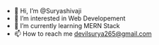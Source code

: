 - 👋 Hi, I’m @Suryashivaji
- 👀 I’m interested in Web Developement
- 🌱 I’m currently learning MERN Stack
- 📫 How to reach me devilsurya265@gmail.com

<!---
Suryashivaji/Suryashivaji is a ✨ special ✨ repository because its `README.md` (this file) appears on your GitHub profile.
You can click the Preview link to take a look at your changes.
--->
